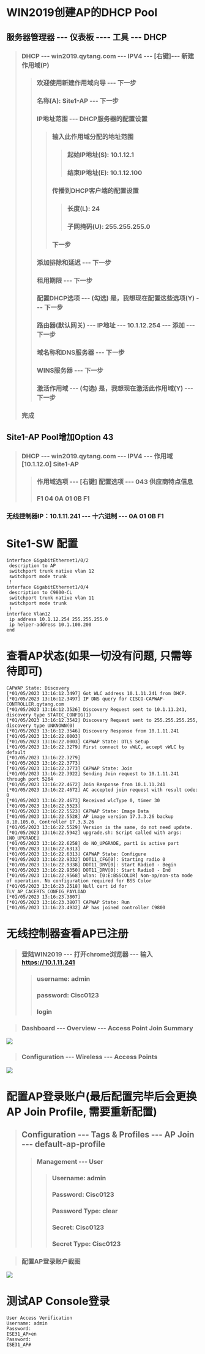 # WIN2019创建AP的DHCP Pool

## 服务器管理器 --- 仪表板 ---- 工具 --- DHCP
>  ### DHCP --- win2019.qytang.com --- IPV4 --- [右键]--- 新建作用域(P)
>>  ### 欢迎使用新建作用域向导 --- 下一步
>>  ### 名称(A): Site1-AP --- 下一步
>>  ### IP地址范围 --- DHCP服务器的配置设置
>>>  ### 输入此作用域分配的地址范围  
>>>>  ### 起始IP地址(S): 10.1.12.1
>>>>  ### 结束IP地址(E): 10.1.12.100
>>>  ### 传播到DHCP客户端的配置设置
>>>>  ### 长度(L): 24
>>>>  ### 子网掩码(U): 255.255.255.0
>>> ### 下一步
>>  ### 添加排除和延迟 --- 下一步
>>  ### 租用期限 --- 下一步
>>  ### 配置DHCP选项 --- (勾选) 是，我想现在配置这些选项(Y) --- 下一步
>>  ### 路由器(默认网关) --- IP地址 --- 10.1.12.254 --- 添加 --- 下一步
>>  ### 域名称和DNS服务器 --- 下一步
>>  ### WINS服务器 --- 下一步
>>  ### 激活作用域 --- (勾选) 是，我想现在激活此作用域(Y)  --- 下一步
>  ### 完成

## Site1-AP Pool增加Option 43
>  ### DHCP --- win2019.qytang.com --- IPV4 --- 作用域[10.1.12.0] Site1-AP
>>  ### 作用域选项 --- [右键] 配置选项 --- 043 供应商特点信息
>>  ### F1 04 0A 01 0B F1

### 无线控制器IP：10.1.11.241 --- 十六进制 --- 0A 01 0B F1




# Site1-SW 配置
```shell
interface GigabitEthernet1/0/2
 description to AP
 switchport trunk native vlan 12
 switchport mode trunk
 !
interface GigabitEthernet1/0/4
 description to C9800-CL
 switchport trunk native vlan 11
 switchport mode trunk
 !
interface Vlan12
 ip address 10.1.12.254 255.255.255.0
 ip helper-address 10.1.100.200
end
```


# 查看AP状态(如果一切没有问题, 只需等待即可)
```shell
CAPWAP State: Discovery
[*01/05/2023 13:16:12.3497] Got WLC address 10.1.11.241 from DHCP.
[*01/05/2023 13:16:12.3497] IP DNS query for CISCO-CAPWAP-CONTROLLER.qytang.com
[*01/05/2023 13:16:12.3526] Discovery Request sent to 10.1.11.241, discovery type STATIC_CONFIG(1)
[*01/05/2023 13:16:12.3542] Discovery Request sent to 255.255.255.255, discovery type UNKNOWN(0)
[*01/05/2023 13:16:12.3546] Discovery Response from 10.1.11.241
[*01/05/2023 13:16:22.0003] 
[*01/05/2023 13:16:22.0003] CAPWAP State: DTLS Setup
[*01/05/2023 13:16:22.3279] First connect to vWLC, accept vWLC by default
[*01/05/2023 13:16:22.3279] 
[*01/05/2023 13:16:22.3773] 
[*01/05/2023 13:16:22.3773] CAPWAP State: Join
[*01/05/2023 13:16:22.3922] Sending Join request to 10.1.11.241 through port 5264
[*01/05/2023 13:16:22.4672] Join Response from 10.1.11.241 
[*01/05/2023 13:16:22.4672] AC accepted join request with result code: 0
[*01/05/2023 13:16:22.4673] Received wlcType 0, timer 30
[*01/05/2023 13:16:22.5523] 
[*01/05/2023 13:16:22.5523] CAPWAP State: Image Data
[*01/05/2023 13:16:22.5528] AP image version 17.3.3.26 backup 8.10.105.0, Controller 17.3.3.26
[*01/05/2023 13:16:22.5529] Version is the same, do not need update.
[*01/05/2023 13:16:22.5942] upgrade.sh: Script called with args:[NO_UPGRADE]
[*01/05/2023 13:16:22.6258] do NO_UPGRADE, part1 is active part
[*01/05/2023 13:16:22.6313] 
[*01/05/2023 13:16:22.6313] CAPWAP State: Configure
[*01/05/2023 13:16:22.9332] DOT11_CFG[0]: Starting radio 0
[*01/05/2023 13:16:22.9338] DOT11_DRV[0]: Start Radio0 - Begin
[*01/05/2023 13:16:22.9350] DOT11_DRV[0]: Start Radio0 - End
[*01/05/2023 13:16:22.9568] wlan: [0:E:BSSCOLOR] Non-ap/non-sta mode of operation. No configuration required for BSS Color
[*01/05/2023 13:16:23.2518] Null cert id for TLV_AP_CACERTS_CONFIG_PAYLOAD
[*01/05/2023 13:16:23.3807] 
[*01/05/2023 13:16:23.3807] CAPWAP State: Run
[*01/05/2023 13:16:23.4932] AP has joined controller C9800
```






# 无线控制器查看AP已注册
> ### 登陆WIN2019 --- 打开chrome浏览器 --- 输入 https://10.1.11.241
>> ### username: admin
>> ### password: Cisc0123
>> ### login

> ### Dashboard --- Overview --- Access Point Join Summary
![](images/13.3.1_Access_Points.png)
> ### Configuration --- Wireless --- Access Points
![](images/13.3.2_Access_Points.png)


# 配置AP登录账户(最后配置完毕后会更换AP Join Profile, 需要重新配置)
> ## Configuration --- Tags & Profiles --- AP Join --- default-ap-profile
>> ### Management ---  User
>>> ### Username: admin
>>> ### Password: Cisc0123 
>>> ### Password Type: clear 
>>> ### Secret: Cisc0123 
>>> ### Secret Type: Cisc0123


> ### 配置AP登录账户截图
![](images/13.3.2_Configure_User.png)

# 测试AP Console登录
```shell
User Access Verification
Username: admin
Password: 
ISE31_AP>en
Password: 
ISE31_AP#
```